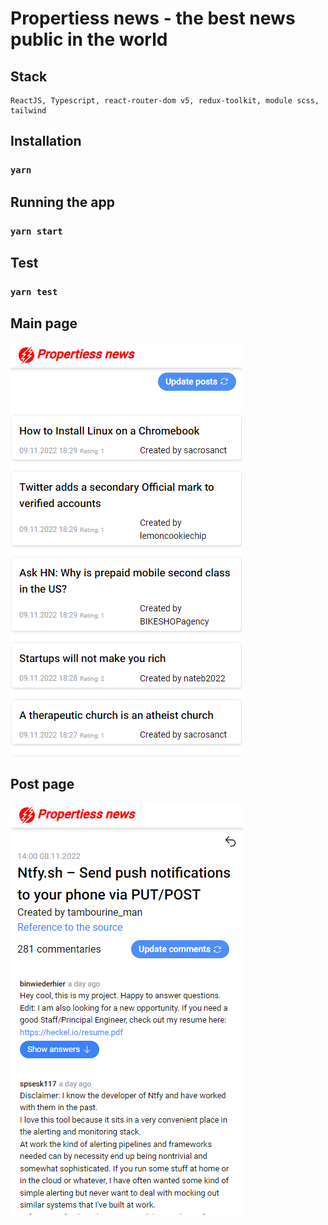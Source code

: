 # Propertiess news - the best news public in the world

## Stack

```
ReactJS, Typescript, react-router-dom v5, redux-toolkit, module scss, tailwind
```
## Installation

### `yarn`

## Running the app

### `yarn start`

## Test

### `yarn test`


## Main page

<img src='./readme/screen1.png' />

## Post page

<img src='./readme/screen2.png' />
